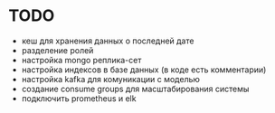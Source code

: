 # TODO

* кеш для хранения данных о последней дате
* разделение ролей 
* настройка mongo реплика-сет   
* настройка индексов в базе данных (в коде есть комментарии)
* настройка kafka для комуникации с моделью
* создание consume groups для масштабирования системы
* подключить prometheus и elk